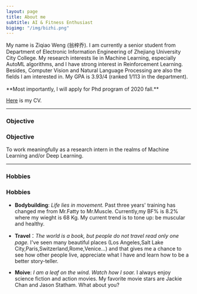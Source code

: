 ```yaml
---
layout: page
title: About me
subtitle: AI & Fitness Enthusiast
bigimg: "/img/bizhi.png"
---
```

<link rel="stylesheet" href="D:/MarkDown/cmd_markdown_win64/cmd_markdown_win64/font-awesome-4.7.0/font-awesome-4.7.0/css/font-awesome.min.css">
<i class="fa fa-graduation-cap"></i>
My name is Ziqiao Weng (翁梓乔). 
I am currently a senior student from Department of Electronic Information Engineering of Zhejiang University City College. 
My research interests lie in Machine Learning, especially AutoML algorithms, and I have strong interest in Reinforcement Learning.
Besides, Computer Vision and Natural Language Processing are also the fields I am interested in.
My GPA is 3.93/4 (ranked 1/113 in the department).
<br></br>
**Most importantly, I will apply for Phd program of 2020 fall.**

[Here](CV.pdf) is my CV.

---
### <i class="fa fa-universal-access"></i> Objective
### Objective
To work meaningfully as a research intern in the realms of Machine Learning and/or Deep Learning. 

---

### <i class="fa fa-grav"></i> Hobbies
### Hobbies

- **Bodybuilding**: *Life lies in movement.* Past three years' training has changed me from Mr.Fatty to Mr.Muscle. Currently,my BF% is 8.2% where my wieght is 68 Kg. My current trend is to tone up: be muscular and healthy.

- **Travel**：*The world is a book, but people do not travel read only one page.* I've seen many beautiful places (Los Angeles,Salt Lake City,Paris,Switzerland,Rome,Venice...) and that gives me a chance to see how other people live, appreciate what I have and learn how to be a better story-teller.

- **Moive**: *I am a leaf on the wind. Watch how I soar.* I always enjoy science fiction and action movies. My favorite movie stars are Jackie Chan and Jason Statham. What about you?


